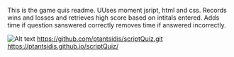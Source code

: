 This is the game quis readme.
UUses moment jsript, html and css.
Records wins and losses and retrieves high score based on intitals entered.
Adds time if question sanswered correctly removes time if answered incorrectly.

![Alt text](//quiz_screen.png?raw=true "quizScreen")
https://github.com/ptantsidis/scriptQuiz.git
https://ptantsidis.github.io/scriptQuiz/


